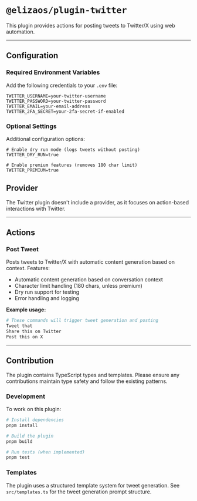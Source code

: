 # `@elizaos/plugin-twitter`

This plugin provides actions for posting tweets to Twitter/X using web automation.

---

## Configuration

### Required Environment Variables

Add the following credentials to your `.env` file:

```env
TWITTER_USERNAME=your-twitter-username
TWITTER_PASSWORD=your-twitter-password
TWITTER_EMAIL=your-email-address
TWITTER_2FA_SECRET=your-2fa-secret-if-enabled
```

### Optional Settings

Additional configuration options:

```env
# Enable dry run mode (logs tweets without posting)
TWITTER_DRY_RUN=true

# Enable premium features (removes 180 char limit)
TWITTER_PREMIUM=true
```

## Provider

The Twitter plugin doesn't include a provider, as it focuses on action-based interactions with Twitter.

---

## Actions

### Post Tweet

Posts tweets to Twitter/X with automatic content generation based on context. Features:

- Automatic content generation based on conversation context
- Character limit handling (180 chars, unless premium)
- Dry run support for testing
- Error handling and logging

**Example usage:**

```bash
# These commands will trigger tweet generation and posting
Tweet that
Share this on Twitter
Post this on X
```

---

## Contribution

The plugin contains TypeScript types and templates. Please ensure any contributions maintain type safety and follow the existing patterns.

### Development

To work on this plugin:

```bash
# Install dependencies
pnpm install

# Build the plugin
pnpm build

# Run tests (when implemented)
pnpm test
```

### Templates

The plugin uses a structured template system for tweet generation. See `src/templates.ts` for the tweet generation prompt structure.
